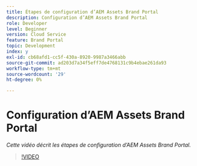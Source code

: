 ```yaml
---
title: Étapes de configuration d’AEM Assets Brand Portal
description: Configuration d’AEM Assets Brand Portal
role: Developer
level: Beginner
version: Cloud Service
feature: Brand Portal
topic: Development
index: y
exl-id: cb68afd1-cc5f-430a-8920-9987a3466abb
source-git-commit: ad203d7a34f5eff7de4768131c9b4ebae261da93
workflow-type: tm+mt
source-wordcount: '29'
ht-degree: 0%

---
```


# Configuration d’AEM Assets Brand Portal

*Cette vidéo décrit les étapes de configuration d’AEM Assets Brand Portal.*

>[!VIDEO](https://video.tv.adobe.com/v/335448?quality=9&learn=on)

